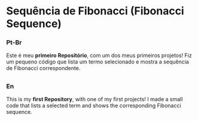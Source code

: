 # Sequência de Fibonacci (Fibonacci Sequence)
### Pt-Br
Este é meu **primeiro Repositório**, com um dos meus primeiros projetos! Fiz um pequeno código que lista um termo selecionado e mostra a sequência de Fibonacci correspondente.
##
### En
This is my **first Repository**, with one of my first projects! I made a small code that lists a selected term and shows the corresponding Fibonacci sequence.
